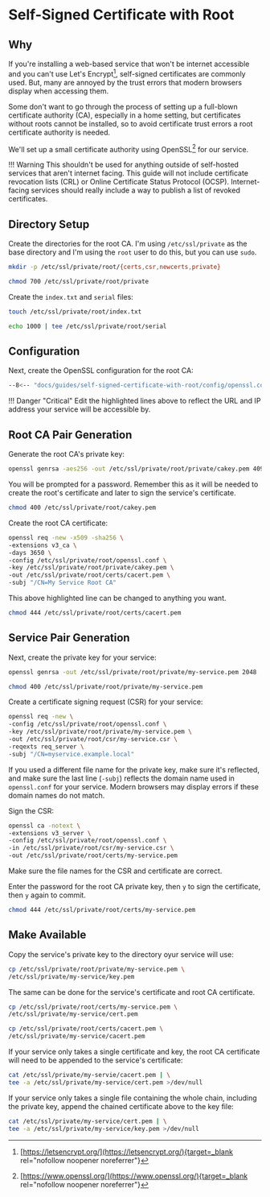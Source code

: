 # Self-Signed Certificate with Root

## Why

If you're installing a web-based service that won't be internet accessible and
you can't use Let's Encrypt[^1], self-signed certificates are commonly used.
But, many are annoyed by the trust errors that modern browsers display when
accessing them.

Some don't want to go through the process of setting up a full-blown certificate
authority (CA), especially in a home setting, but certificates without roots
cannot be installed, so to avoid certificate trust errors a root certificate
authority is needed.

We'll set up a small certificate authority using OpenSSL[^2] for our service.

!!! Warning
    This shouldn't be used for anything outside of self-hosted services that
    aren't internet facing. This guide will not include certificate revocation
    lists (CRL) or Online Certificate Status Protocol (OCSP). Internet-facing
    services should really include a way to publish a list of revoked
    certificates.

## Directory Setup

Create the directories for the root CA. I'm using `/etc/ssl/private` as the base
directory and I'm using the `root` user to do this, but you can use `sudo`.

```sh
mkdir -p /etc/ssl/private/root/{certs,csr,newcerts,private}
```

```sh
chmod 700 /etc/ssl/private/root/private
```

Create the `index.txt` and `serial` files:

```sh
touch /etc/ssl/private/root/index.txt
```

```sh
echo 1000 | tee /etc/ssl/private/root/serial
```

## Configuration

Next, create the OpenSSL configuration for the root CA:

```sh hl_lines="57 58" title="/etc/ssl/private/root/openssl.conf"
--8<-- "docs/guides/self-signed-certificate-with-root/config/openssl.conf"
```

!!! Danger "Critical"
    Edit the highlighted lines above to reflect the URL and IP address your
    service will be accessible by.

## Root CA Pair Generation

Generate the root CA's private key:

```sh
openssl genrsa -aes256 -out /etc/ssl/private/root/private/cakey.pem 4096
```

You will be prompted for a password. Remember this as it will be needed to
create the root's certificate and later to sign the service's certificate.

```sh
chmod 400 /etc/ssl/private/root/cakey.pem
```

Create the root CA certificate:

```sh hl_lines="7"
openssl req -new -x509 -sha256 \
-extensions v3_ca \
-days 3650 \
-config /etc/ssl/private/root/openssl.conf \
-key /etc/ssl/private/root/private/cakey.pem \
-out /etc/ssl/private/root/certs/cacert.pem \
-subj "/CN=My Service Root CA"
```

This above highlighted line can be changed to anything you want.

```sh
chmod 444 /etc/ssl/private/root/certs/cacert.pem
```

## Service Pair Generation

Next, create the private key for your service:

```sh
openssl genrsa -out /etc/ssl/private/root/private/my-service.pem 2048
```

```sh
chmod 400 /etc/ssl/private/root/private/my-service.pem
```

Create a certificate signing request (CSR) for your service:

```sh hl_lines="3 6"
openssl req -new \
-config /etc/ssl/private/root/openssl.conf \
-key /etc/ssl/private/root/private/my-service.pem \
-out /etc/ssl/private/root/csr/my-service.csr \
-reqexts req_server \
-subj "/CN=myservice.example.local"
```

If you used a different file name for the private key, make sure it's reflected,
and make sure the last line (`-subj`) reflects the domain name used in
`openssl.conf` for your service. Modern browsers may display errors if these
domain names do not match.

Sign the CSR:

```sh hl_lines="4 5"
openssl ca -notext \
-extensions v3_server \
-config /etc/ssl/private/root/openssl.conf \
-in /etc/ssl/private/root/csr/my-service.csr \
-out /etc/ssl/private/root/certs/my-service.pem
```

Make sure the file names for the CSR and certificate are correct.

Enter the password for the root CA private key, then `y` to sign the
certificate, then `y` again to commit.

```sh
chmod 444 /etc/ssl/private/root/certs/my-service.pem
```

## Make Available

Copy the service's private key to the directory oyur service will use:

```sh
cp /etc/ssl/private/root/private/my-service.pem \
/etc/ssl/private/my-service/key.pem
```

The same can be done for the service's certificate and root CA certificate.

```sh
cp /etc/ssl/private/root/certs/my-service.pem \
/etc/ssl/private/my-service/cert.pem
```

```sh
cp /etc/ssl/private/root/certs/cacert.pem \
/etc/ssl/private/my-service/cacert.pem
```

If your service only takes a single certificate and key, the root CA certificate
will need to be appended to the service's certificate:

```sh
cat /etc/ssl/private/my-servie/cacert.pem | \
tee -a /etc/ssl/private/my-service/cert.pem >/dev/null
```

If your service only takes a single file containing the whole chain, including
the private key, append the chained certificate above to the key file:

```sh
cat /etc/ssl/private/my-service/cert.pem | \
tee -a /etc/ssl/private/my-service/key.pem >/dev/null
```

[^1]: [https://letsencrypt.org/](https://letsencrypt.org/){target=_blank rel="nofollow noopener noreferrer"}
[^2]: [https://www.openssl.org/](https://www.openssl.org/){target=_blank rel="nofollow noopener noreferrer"}
